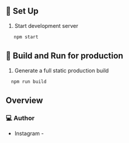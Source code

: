 ## 👾 Set Up

1. Start development server

  ```sh
     npm start
   ```
   
## 👾 Build and Run for production
1. Generate a full static production build

 ```sh
   npm run build
   ```
   
## Overview

### 💻 Author

- Instagram - 
